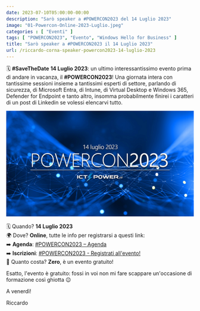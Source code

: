 ```yaml
---
date: 2023-07-10T05:00:00-00:00
description: "Sarò speaker a #POWERCON2023 del 14 Luglio 2023"
image: "01-Powercon-Online-2023-Luglio.jpeg"
categories : [ "Eventi" ]
tags: [ "POWERCON2023", "Evento", "Windows Hello for Business" ]
title: "Sarò speaker a #POWERCON2023 il 14 Luglio 2023"
url: /riccardo-corna-speaker-powercon2023-14-luglio-2023
---
```

🗓️ **#SaveTheDate** **14 Luglio 2023**: un ultimo interessantissimo evento prima di andare in vacanza, il **#POWERCON2023**! Una giornata intera con tantissime sessioni insieme a tantissimi esperti di settore, parlando di sicurezza, di Microsoft Entra, di Intune, di Virtual Desktop e Windows 365, Defender for Endpoint e tanto altro, insomma probabilmente finirei i caratteri di un post di Linkedin se volessi elencarvi tutto.

[![Locandina #POWERCON2023](01-Powercon-Online-2023-Luglio.jpeg)](https://www.ictpower.it/events/powercon2023-gestione-moderna-e-sicura-del-workplace-evento-online-gratuito.htm)

🗓️ Quando? **14 Luglio 2023**  
🌍 Dove? **Online**, tutte le info per registrarsi a questi link:  
➡️ **Agenda**: [#POWERCON2023 – Agenda](https://www.ictpower.it/events/powercon2023-gestione-moderna-e-sicura-del-workplace-evento-online-gratuito.htm)  
➡️ **Iscrizioni**: [#POWERCON2023 - Registrati all'evento!](https://www.eventbrite.it/e/biglietti-powercon2023-gestione-moderna-e-sicura-del-workplace-evento-online-gra-669886517607)  
🤑 Quanto costa? **Zero**, è un evento gratuito!

Esatto, l'evento è gratuito: fossi in voi non mi fare scappare un'occasione di formazione così ghiotta 😉

A venerdì!

Riccardo